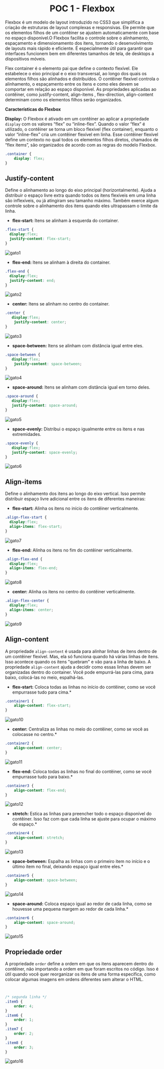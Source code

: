 <h1 align="center">POC 1 - Flexbox</h1>

Flexbox é um modelo de layout introduzido no CSS3 que simplifica a criação de estruturas de layout complexas e responsivas. Ele permite que os elementos filhos de um contêiner se ajustem automaticamente com base no espaço disponível.O Flexbox facilita o controle sobre o alinhamento, espaçamento e dimensionamento dos itens, tornando o desenvolvimento de layouts mais rápido e eficiente. É especialmente útil para garantir que interfaces funcionem bem em diferentes tamanhos de tela, de desktops a dispositivos móveis.

Flex container é o elemento pai que define o contexto flexível. Ele estabelece o eixo principal e o eixo transversal, ao longo dos quais os elementos filhos são alinhados e distribuídos. O contêiner flexível controla o alinhamento, o espaçamento entre os itens e como eles devem se comportar em relação ao espaço disponível. As propriedades aplicadas ao contêiner, como justify-content, align-items , flex-direction, align-content determinam como os elementos filhos serão organizados.

**Características do Flexbox**

**Display:** 
   O Flexbox é ativado em um contêiner ao aplicar a propriedade `display` com os valores “flex” ou “inline-flex”. Quando o valor “flex” é utilizado, o contêiner se torna um bloco flexível (flex container), enquanto o valor “inline-flex” cria um contêiner flexível em linha. Esse contêiner flexível define um contexto no qual todos os elementos filhos diretos, chamados de “flex items”, são organizados de acordo com as regras do modelo Flexbox.
   
   ```css
   .container {
       display: flex;
   }
   ```
## Justify-content
Define o alinhamento ao longo do eixo principal (horizontalmente). Ajuda a distribuir o espaço livre extra quando todos os itens flexíveis em uma linha são inflexíveis, ou já atingiram seu tamanho máximo. Também exerce algum controle sobre o alinhamento dos itens quando eles ultrapassam o limite da linha.

* **flex-start:** Itens se alinham à esquerda do container.

```css
.flex-start {
  display:flex;
  justify-content: flex-start;
}
```

![gato1](https://github.com/user-attachments/assets/09947054-3c9d-4c07-8a09-f22a1fdaff35)

* **flex-end:** Itens se alinham à direita do container.

```css
.flex-end {
  display:flex;
  justify-content: end;
}
```

![gato2](https://github.com/user-attachments/assets/79fc5388-d830-4c6b-a389-2632521767b2)


* **center:** Itens se alinham no centro do container.

```css
.center {
   display:flex;
    justify-content: center;
}
```

![gato3](https://github.com/user-attachments/assets/0da67385-e982-4128-ac6f-3d981dbfe61c)



* **space-between:** Itens se alinham com distância igual entre eles.
```css
.space-between {
   display:flex;
    justify-content: space-between;
}
```

![gato4](https://github.com/user-attachments/assets/bc45f22b-7ccb-4658-919a-b6bcadc888dd)


* **space-around:** Itens se alinham com distância igual em torno deles.
```css
.space-around {
   display:flex;
   justify-content: space-around;
}
```

![gato5](https://github.com/user-attachments/assets/b19826c1-5d99-4438-bb17-82ecd041b9d0)



* **space-evenly:** Distribui o espaço igualmente entre os itens e nas extremidades.
```css
.space-evenly {
   display:flex;
   justify-content: space-evenly;
}
```

![gato6](https://github.com/user-attachments/assets/30c15c33-09ca-485c-afe4-5c246225b79f)




## Align-items
Define o alinhamento dos itens ao longo do eixo vertical. Isso permite distribuir espaço livre adicional entre os itens de diferentes maneiras:

* **flex-start:** Alinha os itens no início do contêiner verticalmente.

```css
.align-flex-start {
  display:flex;
  align-items: flex-start;
}
```

![gato7](https://github.com/user-attachments/assets/a51fe32f-0bf0-4d51-817a-c5fbbc849bec)


* **flex-end:** Alinha os itens no fim do contêiner verticalmente.

```css
.align-flex-end {
  display:flex;
  align-items: flex-end;
}
```

![gato8](https://github.com/user-attachments/assets/7fcd6e77-badd-4a0f-b8b4-3cf90eba3b2d)


* **center:** Alinha os itens no centro do contêiner verticalmente.

```css
.align-flex-center {
  display:flex;
  align-items: center;
}
```

![gato9](https://github.com/user-attachments/assets/1376d3b0-7fbe-4d08-858c-3c1b29d81bb5)

## Align-content

A propriedade `align-content` é usada para alinhar linhas de itens dentro de um contêiner flexível. Mas, ela só funciona quando há várias linhas de itens. Isso acontece quando os itens "quebram" e vão para a linha de baixo. A propriedade `align-content` ajuda a decidir como essas linhas devem ser organizadas dentro do container. Você pode empurrá-las para cima, para baixo, colocá-las no meio, espalhá-las.


* **flex-start:** Coloca todas as linhas no início do contêiner, como se você empurrasse tudo para cima.*
```css
.container1 {
    align-content: flex-start;
}
```

![gato10](https://github.com/user-attachments/assets/eb95b21b-db70-46e8-b021-b4688db22166)

* **center:** Centraliza as linhas no meio do contêiner, como se você as colocasse no centro.*

```css
.container2 {
    align-content: center;
}
```

![gato11](https://github.com/user-attachments/assets/d79c8f1f-ea01-4f38-aac2-a48ba1b10c97)

* **flex-end:** Coloca todas as linhas no final do contêiner, como se você empurrasse tudo para baixo.*
```css
.container3 {
    align-content: flex-end;
}
```

![gato12](https://github.com/user-attachments/assets/bccfc720-0b21-445a-8700-4b4fe52d86e8)

* **stretch:** Estica as linhas para preencher todo o espaço disponível do contêiner. Isso faz com que cada linha se ajuste para ocupar o máximo de espaço.*
```css
.container4 {
    align-content: stretch;
}
```

![gato13](https://github.com/user-attachments/assets/8107eb25-0759-4c40-ae46-8ec1d59fd5b4)

* **space-between:** Espalha as linhas com o primeiro item no início e o último item no final, deixando espaço igual entre eles.*
```css
.container5 {
    align-content: space-between;
}
```

![gato14](https://github.com/user-attachments/assets/6e57a67d-5f86-482d-9fcb-b7634a198a1e)

* **space-around:** Coloca espaço igual ao redor de cada linha, como se houvesse uma pequena margem ao redor de cada linha.*
```css
.container6 {
    align-content: space-around;
}
```

![gato15](https://github.com/user-attachments/assets/c69ff4bb-4364-4b1e-99b7-7daff4d6535f)

## Propriedade order
A propriedade `order` define a ordem em que os itens aparecem dentro do contêiner, não importando a ordem em que foram escritos no código. Isso é útil quando você quer reorganizar os itens de uma forma específica, como colocar algumas imagens em ordens diferentes sem alterar o HTML.

```css


/* segunda linha */
.item5 {
    order: 4; 
}
.item6 {
    order: 1;
}
.item7 {
    order: 2;
}
.item8 {
    order: 3;
}
```
![gato16](https://github.com/user-attachments/assets/a4933ae8-04cb-4a17-9520-74dddb332935)







